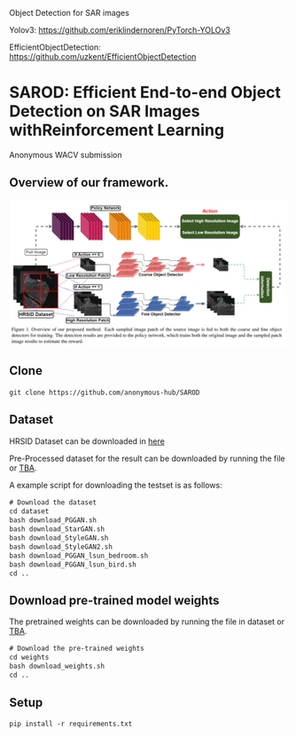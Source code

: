 
 Object Detection for SAR images

Yolov3: https://github.com/eriklindernoren/PyTorch-YOLOv3

EfficientObjectDetection: https://github.com/uzkent/EfficientObjectDetection


# SAROD: Efficient End-to-end Object Detection on SAR Images withReinforcement Learning
Anonymous WACV submission

## Overview of our framework.
<img src='./image/overview.png' width=1000>


## Clone
```
git clone https://github.com/anonymous-hub/SAROD
```

## Dataset
HRSID Dataset can be downloaded in [here](https://github.com/chaozhong2010/HRSID)

Pre-Processed dataset for the result can be downloaded by running the file or [TBA](TBA).

A example script for downloading the testset is as follows:
```
# Download the dataset
cd dataset
bash download_PGGAN.sh
bash download_StarGAN.sh
bash download_StyleGAN.sh
bash download_StyleGAN2.sh
bash download_PGGAN_lsun_bedroom.sh
bash download_PGGAN_lsun_bird.sh
cd ..
```

## Download pre-trained model weights
The pretrained weights can be downloaded by running the file in dataset or [TBA](TBA).

```
# Download the pre-trained weights
cd weights
bash download_weights.sh
cd ..
```

## Setup
```
pip install -r requirements.txt
```

